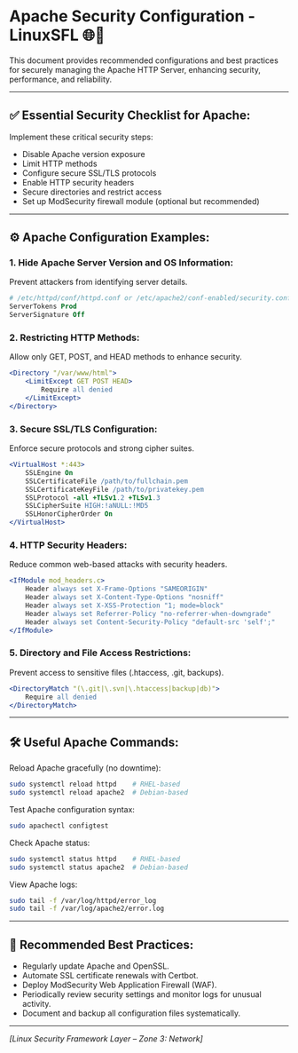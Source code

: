 # Apache Security Configuration - LinuxSFL 🌐🔐

This document provides recommended configurations and best practices for securely managing the Apache HTTP Server, enhancing security, performance, and reliability.

---

## ✅ **Essential Security Checklist for Apache:**

Implement these critical security steps:

- Disable Apache version exposure
- Limit HTTP methods
- Configure secure SSL/TLS protocols
- Enable HTTP security headers
- Secure directories and restrict access
- Set up ModSecurity firewall module (optional but recommended)

---

## ⚙️ **Apache Configuration Examples:**

### 1. **Hide Apache Server Version and OS Information:**
Prevent attackers from identifying server details.
```apache
# /etc/httpd/conf/httpd.conf or /etc/apache2/conf-enabled/security.conf
ServerTokens Prod
ServerSignature Off
```

### 2. **Restricting HTTP Methods:**
Allow only GET, POST, and HEAD methods to enhance security.
```apache
<Directory "/var/www/html">
    <LimitExcept GET POST HEAD>
        Require all denied
    </LimitExcept>
</Directory>
```

### 3. **Secure SSL/TLS Configuration:**
Enforce secure protocols and strong cipher suites.
```apache
<VirtualHost *:443>
    SSLEngine On
    SSLCertificateFile /path/to/fullchain.pem
    SSLCertificateKeyFile /path/to/privatekey.pem
    SSLProtocol -all +TLSv1.2 +TLSv1.3
    SSLCipherSuite HIGH:!aNULL:!MD5
    SSLHonorCipherOrder On
</VirtualHost>
```

### 4. **HTTP Security Headers:**
Reduce common web-based attacks with security headers.
```apache
<IfModule mod_headers.c>
    Header always set X-Frame-Options "SAMEORIGIN"
    Header always set X-Content-Type-Options "nosniff"
    Header always set X-XSS-Protection "1; mode=block"
    Header always set Referrer-Policy "no-referrer-when-downgrade"
    Header always set Content-Security-Policy "default-src 'self';"
</IfModule>
```

### 5. **Directory and File Access Restrictions:**
Prevent access to sensitive files (.htaccess, .git, backups).
```apache
<DirectoryMatch "(\.git|\.svn|\.htaccess|backup|db)">
    Require all denied
</DirectoryMatch>
```

---

## 🛠️ **Useful Apache Commands:**

Reload Apache gracefully (no downtime):
```bash
sudo systemctl reload httpd    # RHEL-based
sudo systemctl reload apache2  # Debian-based
```

Test Apache configuration syntax:
```bash
sudo apachectl configtest
```

Check Apache status:
```bash
sudo systemctl status httpd    # RHEL-based
sudo systemctl status apache2  # Debian-based
```

View Apache logs:
```bash
sudo tail -f /var/log/httpd/error_log
sudo tail -f /var/log/apache2/error.log
```

---

## 📌 **Recommended Best Practices:**

- Regularly update Apache and OpenSSL.
- Automate SSL certificate renewals with Certbot.
- Deploy ModSecurity Web Application Firewall (WAF).
- Periodically review security settings and monitor logs for unusual activity.
- Document and backup all configuration files systematically.

---

*[Linux Security Framework Layer – Zone 3: Network]*
